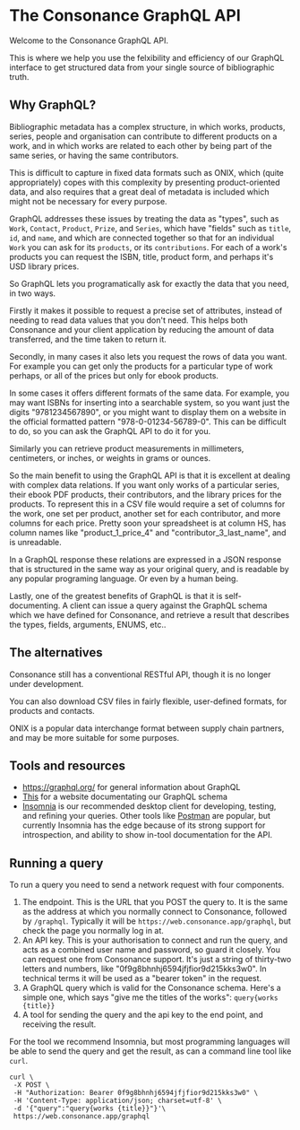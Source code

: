 # The Consonance GraphQL API

Welcome to the Consonance GraphQL API.

This is where we help you use the felxibility and efficiency of our GraphQL interface to get structured data from your single source of bibliographic truth.

## Why GraphQL?

Bibliographic metadata has a complex structure, in which works, products, series, people and organisation can contribute to different products on a work, and in which works are related to each other by being part of the same series, or having the same contributors.

This is difficult to capture in fixed data formats such as ONIX, which (quite appropriately) copes with this complexity by presenting product-oriented data, and also requires that a great deal of metadata is included which might not be necessary for every purpose.

GraphQL addresses these issues by treating the data as "types", such as `Work`, `Contact`, `Product`, `Prize`, and `Series`, which have "fields" such as `title`, `id`, and `name`, and which are connected together so that for an individual `Work` you can ask for its `products`, or its `contributions`. For each of a work's products you can request the ISBN, title, product form, and perhaps it's USD library prices.

So GraphQL lets you programatically ask for exactly the data that you need, in two ways.

Firstly it makes it possible to request a precise set of attributes, instead of needing to read data values that you don't need. This helps both Consonance and your client application by reducing the amount of data transferred, and the time taken to return it.

Secondly, in many cases it also lets you request the rows of data you want. For example you can get only the products for a particular type of work perhaps, or all of the prices but only for ebook products.

In some cases it offers different formats of the same data. For example, you may want ISBNs for inserting into a searchable system, so you want just the digits "9781234567890", or you might want to display them on a website in the official formatted pattern "978-0-01234-56789-0". This can be difficult to do, so you can ask the GraphQL API to do it for you.

Similarly you can retrieve product measurements in millimeters, centimeters, or inches, or weights in grams or ounces.

So the main benefit to using the GraphQL API is that it is excellent at dealing with complex data relations. If you want only works of a particular series, their ebook PDF products, their contributors, and the library prices for the products. To represent this in a CSV file would require a set of columns for the work, one set per product, another set for each contributor, and more columns for each price. Pretty soon your spreadsheet is at column HS, has column names like "product_1_price_4" and "contributor_3_last_name", and is unreadable.

In a GraphQL response these relations are expressed in a JSON response that is structured in the same way as your original query, and is readable by any popular programing language. Or even by a human being.

Lastly, one of the greatest benefits of GraphQL is that it is self-documenting. A client can issue a query against the GraphQL schema which we have defined for Consonance, and retrieve a result that describes the types, fields, arguments, ENUMS, etc..

## The alternatives

Consonance still has a conventional RESTful API, though it is no longer under development.

You can also download CSV files in fairly flexible, user-defined formats, for products and contacts.

ONIX is a popular data interchange format between supply chain partners, and may be more suitable for some purposes.

## Tools and resources

  * https://graphql.org/ for general information about GraphQL
  * [This](http://consonance-graphql-schema.s3-website-eu-west-1.amazonaws.com/) for a website documentating our GraphQL schema
  * [Insomnia](https://insomnia.rest/) is our recommended desktop client for developing, testing, and refining your queries. Other tools like [Postman](https://www.postman.com/) are popular, but currently Insomnia has the edge because of its strong support for introspection, and ability to show in-tool documentation for the API.

## Running a query

To run a query you need to send a network request with four components.

 1. The endpoint. This is the URL that you POST the query to. It is the same as the address at which you normally connect to Consonance, followed by `/graphql`. Typically it will be `https://web.consonance.app/graphql`, but check the page you normally log in at.
 2. An API key. This is your authorisation to connect and run the query, and acts as a combined user name and password, so guard it closely. You can request one from Consonance support. It's just a string of thirty-two letters and numbers, like "0f9g8bhnhj6594jfjfior9d215kks3w0". In technical terms it will be used as a "bearer token" in the request.
 3. A GraphQL query which is valid for the Consonance schema. Here's a simple one, which says "give me the titles of the works": `query{works {title}}`
 4. A tool for sending the query and the api key to the end point, and receiving the result.

 For the tool we recommend Insomnia, but most programming languages will be able to send the query and get the result, as can a command line tool like `curl`.
 ```
 curl \
  -X POST \
  -H "Authorization: Bearer 0f9g8bhnhj6594jfjfior9d215kks3w0" \
  -H 'Content-Type: application/json; charset=utf-8' \
  -d '{"query":"query{works {title}}"}'\
  https://web.consonance.app/graphql
```
